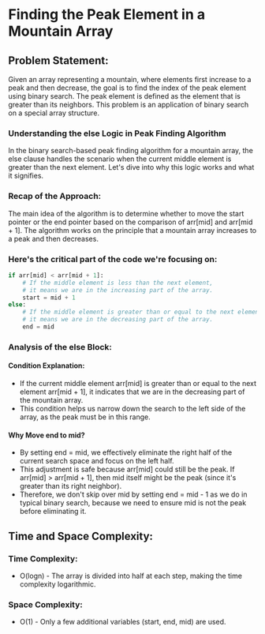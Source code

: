 
# Finding the Peak Element in a Mountain Array

## Problem Statement:

Given an array representing a mountain, where elements first increase to a peak and then decrease, the goal is to find the index of the peak element using binary search. The peak element is defined as the element that is greater than its neighbors. This problem is an application of binary search on a special array structure.


### Understanding the else Logic in Peak Finding Algorithm
In the binary search-based peak finding algorithm for a mountain array, the else clause handles the scenario when the current middle element is greater than the next element. Let's dive into why this logic works and what it signifies.

### Recap of the Approach:
The main idea of the algorithm is to determine whether to move the start pointer or the end pointer based on the comparison of arr[mid] and arr[mid + 1]. The algorithm works on the principle that a mountain array increases to a peak and then decreases.

### Here's the critical part of the code we're focusing on:
```python
if arr[mid] < arr[mid + 1]:
    # If the middle element is less than the next element, 
    # it means we are in the increasing part of the array.
    start = mid + 1
else:
    # If the middle element is greater than or equal to the next element,
    # it means we are in the decreasing part of the array.
    end = mid
```
### Analysis of the else Block:

#### Condition Explanation:

- If the current middle element arr[mid] is greater than or equal to the next element arr[mid + 1], it 
indicates that we are in the decreasing part of the mountain array.
- This condition helps us narrow down the search to the left side of the array, as the peak must be in this range.

#### Why Move end to mid?

- By setting end = mid, we effectively eliminate the right half of the current search space and focus on the left half.
- This adjustment is safe because arr[mid] could still be the peak. If arr[mid] > arr[mid + 1], then mid itself might be the peak (since it's greater than its right neighbor).
- Therefore, we don't skip over mid by setting end = mid - 1 as we do in typical binary search, because we need to ensure mid is not the peak before eliminating it.

## Time and Space Complexity:
### Time Complexity: 
- O(logn) - The array is divided into half at each step, making the time complexity logarithmic.
### Space Complexity: 
- O(1) - Only a few additional variables (start, end, mid) are used.
